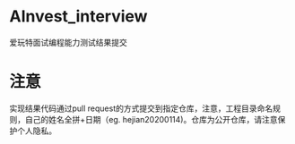 # AInvest_interview

爱玩特面试编程能力测试结果提交

# 注意
实现结果代码通过pull request的方式提交到指定仓库，注意，工程目录命名规则，自己的姓名全拼+日期（eg. hejian20200114)。仓库为公开仓库，请注意保护个人隐私。
